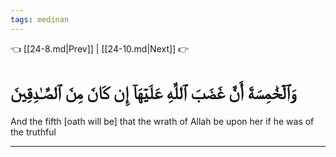 ```yaml
---
tags: medinan
---
```


👈 [[24-8.md|Prev]] | [[24-10.md|Next]] 👉

# وَٱلۡخَٰمِسَةَ أَنَّ غَضَبَ ٱللَّهِ عَلَيۡهَآ إِن كَانَ مِنَ ٱلصَّـٰدِقِينَ

And the fifth [oath will be] that the wrath of Allah be upon her if he was of the truthful

---

